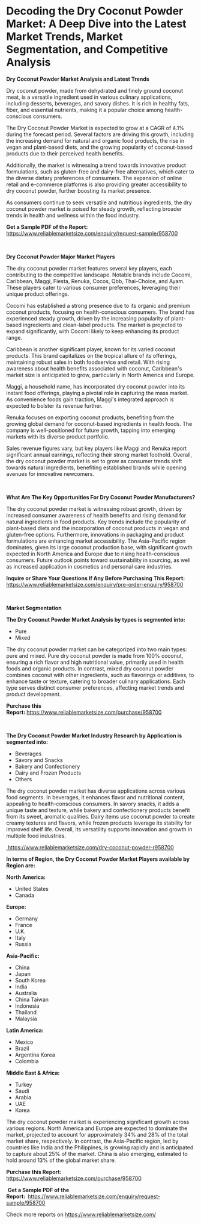 <p><h1>Decoding the Dry Coconut Powder Market: A Deep Dive into the Latest Market Trends, Market Segmentation, and Competitive Analysis</h1></p><p><strong>Dry Coconut Powder Market Analysis and Latest Trends</strong></p>
<p><p>Dry coconut powder, made from dehydrated and finely ground coconut meat, is a versatile ingredient used in various culinary applications, including desserts, beverages, and savory dishes. It is rich in healthy fats, fiber, and essential nutrients, making it a popular choice among health-conscious consumers.</p><p>The Dry Coconut Powder Market is expected to grow at a CAGR of 4.1% during the forecast period. Several factors are driving this growth, including the increasing demand for natural and organic food products, the rise in vegan and plant-based diets, and the growing popularity of coconut-based products due to their perceived health benefits. </p><p>Additionally, the market is witnessing a trend towards innovative product formulations, such as gluten-free and dairy-free alternatives, which cater to the diverse dietary preferences of consumers. The expansion of online retail and e-commerce platforms is also providing greater accessibility to dry coconut powder, further boosting its market presence. </p><p>As consumers continue to seek versatile and nutritious ingredients, the dry coconut powder market is poised for steady growth, reflecting broader trends in health and wellness within the food industry.</p></p>
<p><strong>Get a Sample PDF of the Report:&nbsp;</strong> <a href="https://www.reliablemarketsize.com/enquiry/request-sample/958700?utm_campaign=2034&utm_medium=2&utm_source=Github&utm_content=ia&utm_term=14022025&utm_id=dry-coconut-powder">https://www.reliablemarketsize.com/enquiry/request-sample/958700</a></p>
<p>&nbsp;</p>
<p><strong>Dry Coconut Powder Major Market Players</strong></p>
<p><p>The dry coconut powder market features several key players, each contributing to the competitive landscape. Notable brands include Cocomi, Caribbean, Maggi, Fiesta, Renuka, Cocos, Qbb, Thai-Choice, and Ayam. These players cater to various consumer preferences, leveraging their unique product offerings.</p><p>Cocomi has established a strong presence due to its organic and premium coconut products, focusing on health-conscious consumers. The brand has experienced steady growth, driven by the increasing popularity of plant-based ingredients and clean-label products. The market is projected to expand significantly, with Cocomi likely to keep enhancing its product range.</p><p>Caribbean is another significant player, known for its varied coconut products. This brand capitalizes on the tropical allure of its offerings, maintaining robust sales in both foodservice and retail. With rising awareness about health benefits associated with coconut, Caribbean's market size is anticipated to grow, particularly in North America and Europe.</p><p>Maggi, a household name, has incorporated dry coconut powder into its instant food offerings, playing a pivotal role in capturing the mass market. As convenience foods gain traction, Maggi's integrated approach is expected to bolster its revenue further.</p><p>Renuka focuses on exporting coconut products, benefiting from the growing global demand for coconut-based ingredients in health foods. The company is well-positioned for future growth, tapping into emerging markets with its diverse product portfolio.</p><p>Sales revenue figures vary, but key players like Maggi and Renuka report significant annual earnings, reflecting their strong market foothold. Overall, the dry coconut powder market is set to grow as consumer trends shift towards natural ingredients, benefiting established brands while opening avenues for innovative newcomers.</p></p>
<p>&nbsp;</p>
<p><strong>What Are The Key Opportunities For Dry Coconut Powder Manufacturers?</strong></p>
<p><p>The dry coconut powder market is witnessing robust growth, driven by increased consumer awareness of health benefits and rising demand for natural ingredients in food products. Key trends include the popularity of plant-based diets and the incorporation of coconut products in vegan and gluten-free options. Furthermore, innovations in packaging and product formulations are enhancing market accessibility. The Asia-Pacific region dominates, given its large coconut production base, with significant growth expected in North America and Europe due to rising health-conscious consumers. Future outlook points toward sustainability in sourcing, as well as increased application in cosmetics and personal care industries.</p></p>
<p><strong>Inquire or Share Your Questions If Any Before Purchasing This Report:</strong> <a href="https://www.reliablemarketsize.com/enquiry/pre-order-enquiry/958700?utm_campaign=2034&utm_medium=2&utm_source=Github&utm_content=ia&utm_term=14022025&utm_id=dry-coconut-powder">https://www.reliablemarketsize.com/enquiry/pre-order-enquiry/958700</a></p>
<p>&nbsp;</p>
<p><strong>Market Segmentation</strong></p>
<p><strong>The Dry Coconut Powder Market Analysis by types is segmented into:</strong></p>
<p><ul><li>Pure</li><li>Mixed</li></ul></p>
<p><p>The dry coconut powder market can be categorized into two main types: pure and mixed. Pure dry coconut powder is made from 100% coconut, ensuring a rich flavor and high nutritional value, primarily used in health foods and organic products. In contrast, mixed dry coconut powder combines coconut with other ingredients, such as flavorings or additives, to enhance taste or texture, catering to broader culinary applications. Each type serves distinct consumer preferences, affecting market trends and product development.</p></p>
<p><strong>Purchase this Report:&nbsp;</strong><a href="https://www.reliablemarketsize.com/purchase/958700?utm_campaign=2034&utm_medium=2&utm_source=Github&utm_content=ia&utm_term=14022025&utm_id=dry-coconut-powder">https://www.reliablemarketsize.com/purchase/958700</a></p>
<p>&nbsp;</p>
<p><strong>The Dry Coconut Powder Market Industry Research by Application is segmented into:</strong></p>
<p><ul><li>Beverages</li><li>Savory and Snacks</li><li>Bakery and Confectionery</li><li>Dairy and Frozen Products</li><li>Others</li></ul></p>
<p><p>The dry coconut powder market has diverse applications across various food segments. In beverages, it enhances flavor and nutritional content, appealing to health-conscious consumers. In savory snacks, it adds a unique taste and texture, while bakery and confectionery products benefit from its sweet, aromatic qualities. Dairy items use coconut powder to create creamy textures and flavors, while frozen products leverage its stability for improved shelf life. Overall, its versatility supports innovation and growth in multiple food industries.</p></p>
<p><a href="https://www.reliablemarketsize.com/dry-coconut-powder-r958700?utm_campaign=2034&utm_medium=2&utm_source=Github&utm_content=ia&utm_term=14022025&utm_id=dry-coconut-powder">&nbsp;https://www.reliablemarketsize.com/dry-coconut-powder-r958700</a></p>
<p><strong>In terms of Region, the Dry Coconut Powder Market Players available by Region are:</strong></p>
<p>
    <p> <strong> North America: </strong>
        <ul>
            <li>United States</li>
            <li>Canada</li>
        </ul>
        </p> 
    <p> <strong> Europe: </strong>
        <ul>
            <li>Germany</li>
            <li>France</li>
            <li>U.K.</li>
            <li>Italy</li>
            <li>Russia</li>
        </ul>
        </p> 
    <p> <strong> Asia-Pacific: </strong>
        <ul>
            <li>China</li>
            <li>Japan</li>
            <li>South Korea</li>
            <li>India</li>
            <li>Australia</li>
            <li>China Taiwan</li>
            <li>Indonesia</li>
            <li>Thailand</li>
            <li>Malaysia</li>
        </ul>
        </p> 
    <p> <strong> Latin America: </strong>
        <ul>
            <li>Mexico</li>
            <li>Brazil</li>
            <li>Argentina Korea</li>
            <li>Colombia</li>
        </ul>
        </p> 
    <p> <strong> Middle East & Africa: </strong>
        <ul>
            <li>Turkey</li>
            <li>Saudi</li>
            <li>Arabia</li>
            <li>UAE</li>
            <li>Korea</li>
        </ul>
    </p>
    </p>
<p><p>The dry coconut powder market is experiencing significant growth across various regions. North America and Europe are expected to dominate the market, projected to account for approximately 34% and 28% of the total market share, respectively. In contrast, the Asia-Pacific region, led by countries like India and the Philippines, is growing rapidly and is anticipated to capture about 25% of the market. China is also emerging, estimated to hold around 13% of the global market share.</p></p>
<p><strong>Purchase this Report: </strong><a href="https://www.reliablemarketsize.com/purchase/958700?utm_campaign=2034&utm_medium=2&utm_source=Github&utm_content=ia&utm_term=14022025&utm_id=dry-coconut-powder">https://www.reliablemarketsize.com/purchase/958700</a></p>
<p>&nbsp;<strong>Get a Sample PDF of the Report:&nbsp;&nbsp;</strong><a href="https://www.reliablemarketsize.com/enquiry/request-sample/958700?utm_campaign=2034&utm_medium=2&utm_source=Github&utm_content=ia&utm_term=14022025&utm_id=dry-coconut-powder">https://www.reliablemarketsize.com/enquiry/request-sample/958700</a></p>
<p><strong></strong></p>
<p>Check more reports on <a href="https://www.reliablemarketsize.com/?utm_campaign=2034&utm_medium=2&utm_source=Github&utm_content=ia&utm_term=14022025&utm_id=dry-coconut-powder">https://www.reliablemarketsize.com/</a></p>